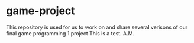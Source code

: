 # game-project
This repository is used for us to work on and share several verisons of our final game programming 1 project
This is a test. A.M.
